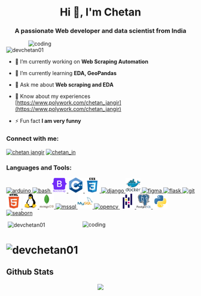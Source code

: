 <h1 align="center">Hi 👋, I'm Chetan</h1>
<h3 align="center">A passionate Web developer and data scientist from India</h3>
<!-- <img align='right' alt='coding' width='400' src="https://mir-s3-cdn-cf.behance.net/project_modules/hd/06f21a161921919.63cd7887d0a70.gif"> -->
 <img align='right' alt='coding' width='445' src="https://user-images.githubusercontent.com/74038190/212748830-4c709398-a386-4761-84d7-9e10b98fbe6e.gif">

<p align="left"> <img src="https://komarev.com/ghpvc/?username=devchetan01&label=Profile%20views&color=0e75b6&style=flat" alt="devchetan01" /> </p>


- 🔭 I’m currently working on **Web Scraping Automation**

- 🌱 I’m currently learning **EDA, GeoPandas**

- 💬 Ask me about **Web scraping and EDA**

- 📄 Know about my experiences [https://www.polywork.com/chetan_jangir](https://www.polywork.com/chetan_jangir)

- ⚡ Fun fact **I am very funny**

<h3 align="left">Connect with me:</h3>
<p align="left">
<a href="https://linkedin.com/in/chetan jangir" target="blank"><img align="center" src="https://raw.githubusercontent.com/rahuldkjain/github-profile-readme-generator/master/src/images/icons/Social/linked-in-alt.svg" alt="chetan jangir" height="30" width="40" /></a>
<a href="https://kaggle.com/chetan_in" target="blank"><img align="center" src="https://raw.githubusercontent.com/rahuldkjain/github-profile-readme-generator/master/src/images/icons/Social/kaggle.svg" alt="chetan_in" height="30" width="40" /></a>



<h3 align="left">Languages and Tools:</h3>
<p align="left"> <a href="https://www.arduino.cc/" target="_blank" rel="noreferrer"> <img src="https://cdn.worldvectorlogo.com/logos/arduino-1.svg" alt="arduino" width="40" height="40"/> </a> <a href="https://www.gnu.org/software/bash/" target="_blank" rel="noreferrer"> <img src="https://www.vectorlogo.zone/logos/gnu_bash/gnu_bash-icon.svg" alt="bash" width="40" height="40"/> </a> <a href="https://getbootstrap.com" target="_blank" rel="noreferrer"> <img src="https://raw.githubusercontent.com/devicons/devicon/master/icons/bootstrap/bootstrap-plain-wordmark.svg" alt="bootstrap" width="40" height="40"/> </a> <a href="https://www.w3schools.com/cpp/" target="_blank" rel="noreferrer"> <img src="https://raw.githubusercontent.com/devicons/devicon/master/icons/cplusplus/cplusplus-original.svg" alt="cplusplus" width="40" height="40"/> </a> <a href="https://www.w3schools.com/css/" target="_blank" rel="noreferrer"> <img src="https://raw.githubusercontent.com/devicons/devicon/master/icons/css3/css3-original-wordmark.svg" alt="css3" width="40" height="40"/> </a> <a href="https://www.djangoproject.com/" target="_blank" rel="noreferrer"> <img src="https://cdn.worldvectorlogo.com/logos/django.svg" alt="django" width="40" height="40"/> </a> <a href="https://www.docker.com/" target="_blank" rel="noreferrer"> <img src="https://raw.githubusercontent.com/devicons/devicon/master/icons/docker/docker-original-wordmark.svg" alt="docker" width="40" height="40"/> </a> <a href="https://www.figma.com/" target="_blank" rel="noreferrer"> <img src="https://www.vectorlogo.zone/logos/figma/figma-icon.svg" alt="figma" width="40" height="40"/> </a> <a href="https://flask.palletsprojects.com/" target="_blank" rel="noreferrer"> <img src="https://www.vectorlogo.zone/logos/pocoo_flask/pocoo_flask-icon.svg" alt="flask" width="40" height="40"/> </a> <a href="https://git-scm.com/" target="_blank" rel="noreferrer"> <img src="https://www.vectorlogo.zone/logos/git-scm/git-scm-icon.svg" alt="git" width="40" height="40"/> </a> <a href="https://www.w3.org/html/" target="_blank" rel="noreferrer"> <img src="https://raw.githubusercontent.com/devicons/devicon/master/icons/html5/html5-original-wordmark.svg" alt="html5" width="40" height="40"/> </a> <a href="https://www.linux.org/" target="_blank" rel="noreferrer"> <img src="https://raw.githubusercontent.com/devicons/devicon/master/icons/linux/linux-original.svg" alt="linux" width="40" height="40"/> </a> <a href="https://www.mongodb.com/" target="_blank" rel="noreferrer"> <img src="https://raw.githubusercontent.com/devicons/devicon/master/icons/mongodb/mongodb-original-wordmark.svg" alt="mongodb" width="40" height="40"/> </a> <a href="https://www.microsoft.com/en-us/sql-server" target="_blank" rel="noreferrer"> <img src="https://www.svgrepo.com/show/303229/microsoft-sql-server-logo.svg" alt="mssql" width="40" height="40"/> </a> <a href="https://www.mysql.com/" target="_blank" rel="noreferrer"> <img src="https://raw.githubusercontent.com/devicons/devicon/master/icons/mysql/mysql-original-wordmark.svg" alt="mysql" width="40" height="40"/> </a> <a href="https://opencv.org/" target="_blank" rel="noreferrer"> <img src="https://www.vectorlogo.zone/logos/opencv/opencv-icon.svg" alt="opencv" width="40" height="40"/> </a> <a href="https://pandas.pydata.org/" target="_blank" rel="noreferrer"> <img src="https://raw.githubusercontent.com/devicons/devicon/2ae2a900d2f041da66e950e4d48052658d850630/icons/pandas/pandas-original.svg" alt="pandas" width="40" height="40"/> </a> <a href="https://www.postgresql.org" target="_blank" rel="noreferrer"> <img src="https://raw.githubusercontent.com/devicons/devicon/master/icons/postgresql/postgresql-original-wordmark.svg" alt="postgresql" width="40" height="40"/> </a> <a href="https://www.python.org" target="_blank" rel="noreferrer"> <img src="https://raw.githubusercontent.com/devicons/devicon/master/icons/python/python-original.svg" alt="python" width="40" height="40"/> </a> <a href="https://seaborn.pydata.org/" target="_blank" rel="noreferrer"> <img src="https://seaborn.pydata.org/_images/logo-mark-lightbg.svg" alt="seaborn" width="40" height="40"/> </a> </p>















<img align='right' alt='coding' width='300' src="https://64.media.tumblr.com/4128d84fc14f5c3768b747636181bbc6/tumblr_mxloxbDQ1h1qa6q9uo1_r1_500.gif">

<p>&nbsp;<img align="center" src="https://github-readme-stats.vercel.app/api?username=devchetan01&show_icons=true&locale=en" alt="devchetan01" /></p>

# <p><img align="center" src="https://github-readme-streak-stats.herokuapp.com/?user=devchetan01" alt="devchetan01" /></p>






## Github Stats  
 <div align="center">
  <img src="https://github-profile-trophy.vercel.app/?username=moizafzal936"&&style=flat-square" align="center" />
</div> 






